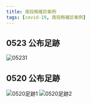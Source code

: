 ```yaml
---
title: 南投縣確診案例
tags: [covid-19, 南投縣確診案例]
---
```

## 0523 公布足跡
![05231](https://scontent.ftpe8-2.fna.fbcdn.net/v/t1.6435-9/188413253_1125986111146322_1317225097162873222_n.jpg?_nc_cat=103&ccb=1-3&_nc_sid=730e14&_nc_ohc=zVM2-7bThcIAX89BVjH&_nc_ht=scontent.ftpe8-2.fna&oh=fb6057713b704b31b46bd2fb42233399&oe=60CF38A5)
## 0520 公布足跡
![0520足跡1](https://www.ntshb.gov.tw/Files/CKEditor/20210520053458messageImage_1621494146439.jpg)
![0520足跡2](https://www.ntshb.gov.tw/Files/CKEditor/20210520053417messageImage_1621494208258.jpg)
